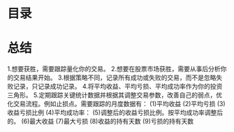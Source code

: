 # 目录

# 总结
1.想要获胜，需要跟踪量化你的交易。
2.想要在股票市场获胜，需要从事后分析你的交易结果开始。
3.根据策略不同，记录所有成功或失败的交易，而不是忽略失败记录，只记录成功记录。
4.将平均收益、平均亏损、平均成功率作为你的投资三角形。
5.定期跟踪关键统计数据并根据其调整交易参数，改善自己的弱点，优化交易流程。例如止损点。需要跟踪的月度数据有：
(1)平均收益
(2)平均亏损
(3)收益亏损比例
(4)平均成功率：
(5)调整后的收益亏损比例。按平均成功率调整后的。
(6)最大收益
(7)最大亏损
(8)收益的持有天数
(9)亏损的持有天数

